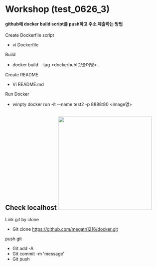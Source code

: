 # Workshop (test_0626_3)

#### github에 docker build script를 push하고 주소 제출하는 방법   
    





Create Dockerfile script
- vi Dockerfile

Build
- docker build --tag <dockerhubID/폴더명> .

Create README
- Vi README.md

Run Docker
- winpty docker run -it --name test2 -p 8888:80 <image명>

Check localhost
<img width="300" src="https://user-images.githubusercontent.com/64004398/85835324-d5b8e900-b7cf-11ea-82ee-314924d8200b.PNG">
----------------------
Link git by clone
 - Git clone https://github.com/megatn1216/docker.git

push git
- Git add -A
- Git commit -m 'message'
- Git push
